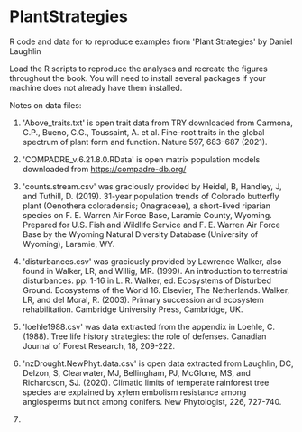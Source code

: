 # PlantStrategies
R code and data for to reproduce examples from 'Plant Strategies' by Daniel Laughlin

Load the R scripts to reproduce the analyses and recreate the figures throughout the book. You will need to install several packages if your machine does not already have them installed.

Notes on data files:

1. 'Above_traits.txt' is open trait data from TRY downloaded from Carmona, C.P., Bueno, C.G., Toussaint, A. et al. Fine-root traits in the global spectrum of plant form and function. Nature 597, 683–687 (2021).

2. 'COMPADRE_v.6.21.8.0.RData' is open matrix population models downloaded from https://compadre-db.org/

3. 'counts.stream.csv' was graciously provided by Heidel, B, Handley, J, and Tuthill, D. (2019). 31-year population trends of Colorado butterfly plant (Oenothera coloradensis; Onagraceae), a short-lived riparian species on F. E. Warren Air Force Base, Laramie County, Wyoming. Prepared for U.S. Fish and Wildlife Service and F. E.  Warren Air Force Base by the Wyoming Natural Diversity Database (University of Wyoming), Laramie, WY.

4. 'disturbances.csv' was graciously provided by Lawrence Walker, also found in
Walker, LR, and Willig, MR. (1999). An introduction to terrestrial disturbances. pp. 1-16 in L. R. Walker, ed. Ecosystems of Disturbed Ground. Ecosystems of the World 16. Elsevier, The Netherlands.
Walker, LR, and del Moral, R. (2003). Primary succession and ecosystem rehabilitation. Cambridge University Press, Cambridge, UK.

5. 'loehle1988.csv' was data extracted from the appendix in Loehle, C. (1988). Tree life history strategies: the role of defenses. Canadian Journal of Forest Research, 18, 209-222.

6. 'nzDrought.NewPhyt.data.csv' is open data extracted from Laughlin, DC, Delzon, S, Clearwater, MJ, Bellingham, PJ, McGlone, MS, and Richardson, SJ. (2020). Climatic limits of temperate rainforest tree species are explained by xylem embolism resistance among angiosperms but not among conifers. New Phytologist, 226, 727-740.

7.
